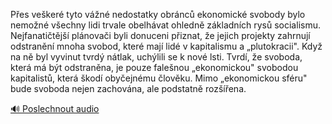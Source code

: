 
Přes veškeré tyto vážné nedostatky obránců ekonomické svobody bylo nemožné všechny lidi trvale obelhávat ohledně základních rysů socialismu. Nejfanatičtější plánovači byli donuceni přiznat, že jejich projekty zahrnují odstranění mnoha svobod, které mají lidé v kapitalismu a „plutokracii". Když na ně byl vyvinut tvrdý nátlak, uchýlili se k nové lsti. Tvrdí, že svoboda, která má být odstraněna, je pouze falešnou „ekonomickou" svobodou kapitalistů, která škodí obyčejnému člověku. Mimo „ekonomickou sféru" bude svoboda nejen zachována, ale podstatně rozšířena.

[🔊 Poslechnout audio](/data/7-paragraphs/audio/chapter_57/para_002-Pes-veker-tyto-vn-nedostatky-obrnc-ekonomi.mp3)

